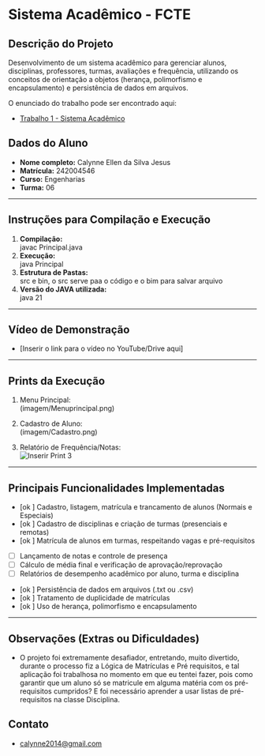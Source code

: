 # Sistema Acadêmico - FCTE

## Descrição do Projeto

Desenvolvimento de um sistema acadêmico para gerenciar alunos, disciplinas, professores, turmas, avaliações e frequência, utilizando os conceitos de orientação a objetos (herança, polimorfismo e encapsulamento) e persistência de dados em arquivos.

O enunciado do trabalho pode ser encontrado aqui:
- [Trabalho 1 - Sistema Acadêmico](https://github.com/lboaventura25/OO-T06_2025.1_UnB_FCTE/blob/main/trabalhos/ep1/README.md)

## Dados do Aluno

- **Nome completo:** Calynne Ellen da Silva Jesus
- **Matrícula:** 242004546
- **Curso:** Engenharias 
- **Turma:** 06
---

## Instruções para Compilação e Execução

1. **Compilação:**  
javac Principal.java 
2. **Execução:**  
 java Principal
3. **Estrutura de Pastas:**  
   src e bin, o src serve paa o código e o bim para salvar arquivo
3. **Versão do JAVA utilizada:**  
 java 21

---

## Vídeo de Demonstração

- [Inserir o link para o vídeo no YouTube/Drive aqui]

---

## Prints da Execução

1. Menu Principal:  
(imagem/Menuprincipal.png)


2. Cadastro de Aluno:  
 (imagem/Cadastro.png)

4. Relatório de Frequência/Notas:  
   ![Inserir Print 3](caminho/do/print3.png)

---

## Principais Funcionalidades Implementadas

- [ok ] Cadastro, listagem, matrícula e trancamento de alunos (Normais e Especiais)
- [ok ] Cadastro de disciplinas e criação de turmas (presenciais e remotas)
- [ok ] Matrícula de alunos em turmas, respeitando vagas e pré-requisitos
- [ ] Lançamento de notas e controle de presença
- [ ] Cálculo de média final e verificação de aprovação/reprovação
- [ ] Relatórios de desempenho acadêmico por aluno, turma e disciplina
- [ok ] Persistência de dados em arquivos (.txt ou .csv)
- [ok ] Tratamento de duplicidade de matrículas
- [ok ] Uso de herança, polimorfismo e encapsulamento

---

## Observações (Extras ou Dificuldades)

- O projeto foi extremamente desafiador, entretando, muito divertido, durante o processo fiz a Lógica de Matrículas e Pré requisitos, e tal aplicação foi trabalhosa no momento em que eu tentei fazer, pois  como garantir que um aluno só se matricule em alguma matéria  com os pré-requisitos cumpridos? E foi necessário aprender a usar listas de pré-requisitos na classe Disciplina.

## Contato

- calynne2014@gmail.com
